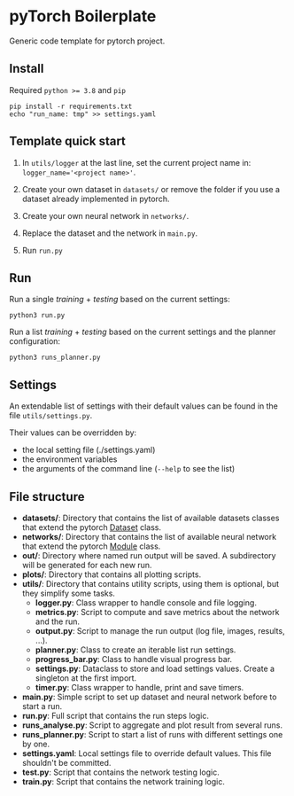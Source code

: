 # pyTorch Boilerplate

Generic code template for pytorch project.

## Install

Required `python >= 3.8` and `pip`

```shell script
pip install -r requirements.txt
echo "run_name: tmp" >> settings.yaml
```

## Template quick start

1. In `utils/logger` at the last line, set the current project name in: `logger_name='<project name>'`.

2. Create your own dataset in `datasets/` or remove the folder if you use a dataset already implemented in pytorch.
3. Create your own neural network in `networks/`.
4. Replace the dataset and the network in `main.py`.
5. Run `run.py`

## Run

Run a single _training_ + _testing_ based on the current settings:

```shell
python3 run.py
```

Run a list _training_ + _testing_ based on the current settings and the planner configuration:

```shell
python3 runs_planner.py
```

## Settings

An extendable list of settings with their default values can be found in the file `utils/settings.py`.

Their values can be overridden by:

- the local setting file (./settings.yaml)
- the environment variables
- the arguments of the command line (`--help` to see the list)

## File structure

* __datasets/__: Directory that contains the list of available datasets classes that extend the
  pytorch [Dataset](https://pytorch.org/docs/stable/data.html#torch.utils.data.Dataset) class.
* __networks/__: Directory that contains the list of available neural network that extend the
  pytorch [Module](https://pytorch.org/docs/stable/generated/torch.nn.Module.html) class.
* __out/__: Directory where named run output will be saved. A subdirectory will be generated for each new run.
* __plots/__: Directory that contains all plotting scripts.
* __utils/__: Directory that contains utility scripts, using them is optional, but they simplify some tasks.
  * __logger.py__: Class wrapper to handle console and file logging.
  * __metrics.py__: Script to compute and save metrics about the network and the run.
  * __output.py__: Script to manage the run output (log file, images, results, ...).
  * __planner.py__: Class to create an iterable list run settings.
  * __progress_bar.py__: Class to handle visual progress bar.
  * __settings.py__: Dataclass to store and load settings values. Create a singleton at the first import.
  * __timer.py__: Class wrapper to handle, print and save timers.
* __main.py__: Simple script to set up dataset and neural network before to start a run.
* __run.py__: Full script that contains the run steps logic.
* __runs_analyse.py__: Script to aggregate and plot result from several runs.
* __runs_planner.py__: Script to start a list of runs with different settings one by one.
* __settings.yaml__: Local settings file to override default values. This file shouldn't be committed.
* __test.py__: Script that contains the network testing logic.
* __train.py__: Script that contains the network training logic.
